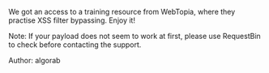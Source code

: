 We got an access to a training resource from WebTopia, where they practise XSS filter bypassing. Enjoy it!

Note: If your payload does not seem to work at first, please use RequestBin to check before contacting the support.

Author: algorab
